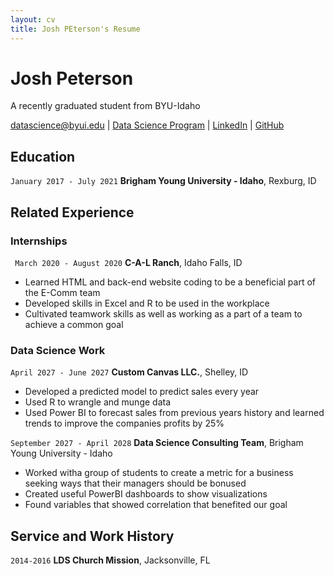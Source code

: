 ```yaml
---
layout: cv
title: Josh PEterson's Resume
---
```

# Josh Peterson
A recently graduated student from BYU-Idaho

<div id="webaddress">
<a href="datascience@byui.edu">datascience@byui.edu</a>
| <a href="https://byuidatascience.github.io/development.html">Data Science Program</a>
| <a href="https://www.linkedin.com/groups/13537407/">LinkedIn</a>
| <a href="https://github.com/byuids-resumes">GitHub</a>
</div>

<!-- https://www.monique.tech/the-art-of-markdown -->

## Education

`January 2017 - July 2021`
__Brigham Young University - Idaho__, Rexburg, ID


## Related Experience

### Internships

` March 2020 - August 2020`
__C-A-L Ranch__, Idaho Falls, ID

- Learned HTML and back-end website coding to be a beneficial part of the E-Comm team
- Developed skills in Excel and R to be used in the workplace
- Cultivated teamwork skills as well as working as a part of a team to achieve a common goal

### Data Science Work

`April 2027 - June 2027`
__Custom Canvas LLC.__, Shelley, ID

- Developed a predicted model to predict sales every year
- Used R to wrangle and munge data 
- Used Power BI to forecast sales from previous years history and learned trends to improve the companies profits by 25%

`September 2027 - April 2028`
__Data Science Consulting Team__, Brigham Young University - Idaho

- Worked witha group of students to create a metric for a business seeking ways that their managers should be bonused
- Created useful PowerBI dashboards to show visualizations
- Found variables that showed correlation that benefited our goal


## Service and Work History

`2014-2016`
__LDS Church Mission__, Jacksonville, FL




<!-- ### Footer

Last updated: May 2013 -->


